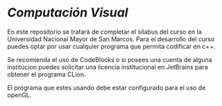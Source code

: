 # _Computación Visual_

En este repositorio se tratará de completar el silabus
del curso en la Universidad Nacional Mayor de San 
Marcos.
Para el desarrollo del curso puedes optar por usar cualquier
programa que permita codificar en c++.

Se recomienda el uso de CodeBlocks o si posees una cuenta de alguna institucion
puedes solicitar una licencia institucional en JetBrains 
para obtener el programa CLion.

El programa que estes usando debe estar configurado para el uso
de openGL.